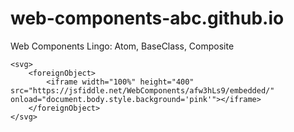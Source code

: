 # web-components-abc.github.io
Web Components Lingo: Atom, BaseClass, Composite

````
<svg>
    <foreignObject>
        <iframe width="100%" height="400" src="https://jsfiddle.net/WebComponents/afw3hLs9/embedded/" onload="document.body.style.background='pink'"></iframe>
    </foreignObject>
</svg>
````

